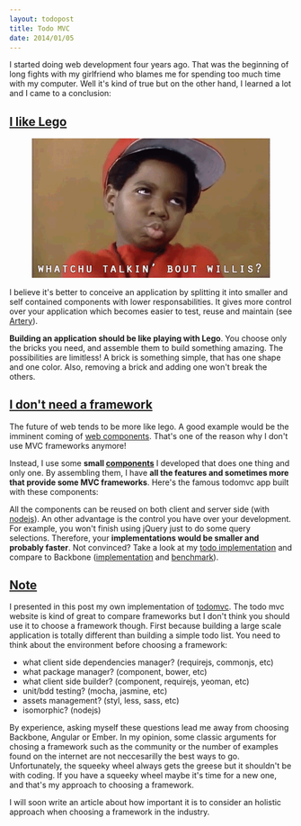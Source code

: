 ```yaml
---
layout: todopost
title: Todo MVC
date: 2014/01/05
---
```


I started doing web development four years ago. That was the beginning of long fights with my girlfriend who blames me for spending too much time with my computer. Well it's kind of true but on the other hand, I learned a lot and I came to a conclusion: 

## <a class="post-section" href="#ilikelego">I like Lego</a>

<figure class="txtcenter">
  <img src="/images/whaat.gif" alt="whatchu talkin' bout willis?" />
</figure>

I believe it's better to conceive an application by splitting it into smaller and self contained components with lower responsabilities. It gives more control over your application which becomes easier to test, reuse and maintain (see [Artery](http://github.com/bredele/artery)).

**Building an application should be like playing with Lego**. You choose only the bricks you need, and assemble them to build something amazing. The possibilities are limitless! A brick is something simple, that has one shape and one color. Also, removing a brick and adding one won't break the others.



## <a class="post-section" href="#noframework">I don't need a framework</a>

The future of web tends to be more like lego. A good example would be the imminent coming of [web components](http://www.html5rocks.com/en/tutorials/webcomponents/customelements/). That's one of the reason why I don't use MVC frameworks anymore!

<p class="todo-container">
  Instead, I use some <strong>small <a href="http://github.com/bredele">components</a></strong> I developed that does one thing and only one. By assembling them, I have <strong>all the features and sometimes more that provide some MVC frameworks</strong>. Here's the famous todomvc app built with these components:
</p>

All the components can be reused on both client and server side (with [nodejs](http://nodejs.org/)). An other advantage is the control you have over your development. For example, you won't finish using jQuery just to do some query selections. Therefore, your **implementations would be smaller and probably faster**. Not convinced? Take a look at my [todo implementation](https://raw.github.com/bredele/todo/master/index.js) and 
compare to Backbone ([implementation](https://github.com/tastejs/todomvc/tree/gh-pages/architecture-examples/backbone/js) and [benchmark](http://swannodette.github.io/todomvc/architecture-examples/backbone/index.html)).

## <a class="post-section" href="#note">Note</a>

I presented in this post my own implementation of [todomvc](http://todomvc.com/). The todo mvc website is kind of great to compare frameworks but I don't think you should use it to choose a framework though. First because building a large scale application is totally different than building a simple todo list. You need to think about the environment before choosing a framework:
  - what client side dependencies manager? (requirejs, commonjs, etc)
  - what package manager? (component, bower, etc)
  - what client side builder? (component, requirejs, yeoman, etc)
  - unit/bdd testing? (mocha, jasmine, etc)
  - assets management? (styl, less, sass, etc)
  - isomorphic? (nodejs)

By experience, asking myself these questions lead me away from choosing Backbone, Angular or Ember. In my opinion, some classic arguments for chosing a framework such as the community or the number of examples found on the internet are not neccesarilly the best ways to go. Unfortunately, the squeeky wheel always gets the greese but it shouldn't be with coding. If you have a squeeky wheel maybe it's time for a new one, and that's my approach to choosing a framework.

I will soon write an article about how important it is to consider an holistic approach when choosing a framework in the industry.

